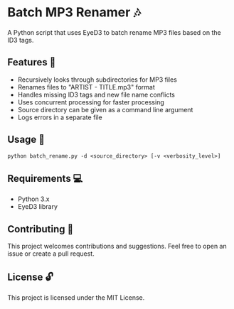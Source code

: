 # Batch MP3 Renamer 🎶
A Python script that uses EyeD3 to batch rename MP3 files based on the ID3 tags.

## Features 🎉
- Recursively looks through subdirectories for MP3 files
- Renames files to "ARTIST - TITLE.mp3" format
- Handles missing ID3 tags and new file name conflicts
- Uses concurrent processing for faster processing
- Source directory can be given as a command line argument
- Logs errors in a separate file

## Usage 📖
```python batch_rename.py -d <source_directory> [-v <verbosity_level>]```


## Requirements 💻
- Python 3.x
- EyeD3 library

## Contributing 🤝
This project welcomes contributions and suggestions. Feel free to open an issue or create a pull request.

## License 🔓
This project is licensed under the MIT License.

